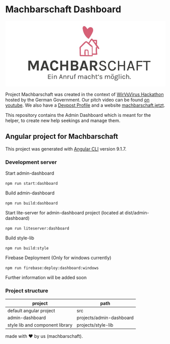 # Machbarschaft Dashboard

![Machbarschaft Logo](images/logo.jpeg)

Project Machbarschaft was created in the context of [WirVsVirus Hackathon](https://wirvsvirushackathon.org/) hosted by the German Government. Our pitch video can be found [on youtube](https://www.youtube.com/watch?v=8YJ0I0dMmWg). We also have a [Devpost Profile](https://devpost.com/software/einanrufhilft) and a website [machbarschaft.jetzt](https://machbarschaft.jetzt/).

This repository contains the Admin Dashboard which is meant for the helper, to create new help seekings and manage them. 

## Angular project for Machbarschaft 

This project was generated with [Angular CLI](https://github.com/angular/angular-cli) version 9.1.7.

### Development server

Start admin-dashboard 

`npm run start:dashboard`

Build admin-dashboard 

`npm run build:dashboard`

Start lite-server for admin-dashboard project (located at dist/admin-dashboard)

`npm run liteserver:dashboard`

Build style-lib
 
`npm run build:style`

Firebase Deployment (Only for windows currently)

`npm run firebase:deploy:dashboard:windows`

Further information will be added soon

### Project structure

<table>
  <thead>
    <tr>
      <th>
        project
      </th>
      <th>
        path
      </th>
    </tr>
  </thead>
  <tbody>
    <tr>
      <td>
        default angular project
      </td>
      <td>
        src
      </td>
    </tr>
    <tr>
      <td>
        admin-dashboard
      </td>
      <td>
        projects/admin-dashboard
      </td>
    </tr>
    <tr>
      <td>
        style lib and component library
      </td>
      <td>
        projects/style-lib
      </td>
    </tr>
  </tbody>
</table>

made with ❤ by us (machbarschaft).

